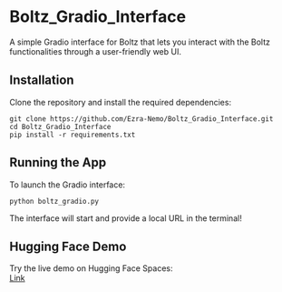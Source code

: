 # Boltz_Gradio_Interface
A simple Gradio interface for Boltz that lets you interact with the Boltz functionalities through a user-friendly web UI.

## Installation

Clone the repository and install the required dependencies:

    git clone https://github.com/Ezra-Nemo/Boltz_Gradio_Interface.git
    cd Boltz_Gradio_Interface
    pip install -r requirements.txt

## Running the App

To launch the Gradio interface:

    python boltz_gradio.py

The interface will start and provide a local URL in the terminal!

## Hugging Face Demo

Try the live demo on Hugging Face Spaces:  
[Link](https://huggingface.co/spaces/Cpt-Nemo/Boltz_Interface)